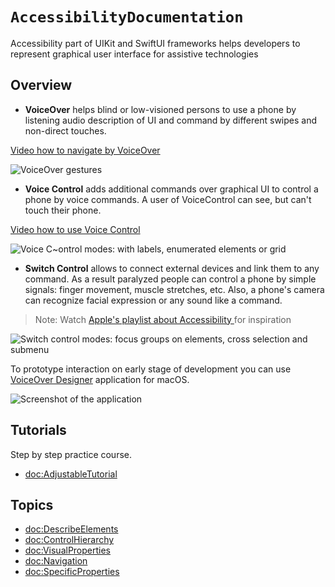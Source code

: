# ``AccessibilityDocumentation``

Accessibility part of UIKit and SwiftUI frameworks helps developers to represent graphical user interface for assistive technologies

## Overview


- **VoiceOver** helps blind or low-visioned persons to use a phone by listening audio description of UI and command by different swipes and non-direct touches. 

[Video how to navigate by VoiceOver](https://www.youtube.com/watch?v=qDm7GiKra28)

![VoiceOver gestures](VoiceOverGestures)

- **Voice Control** adds additional commands over graphical UI to control a phone by voice commands. A user of VoiceControl can see, but can't touch their phone. 

[Video how to use Voice Control](https://www.youtube.com/watch?v=eg22JaZWAgs)

![Voice C~ontrol modes: with labels, enumerated elements or grid](VoiceControlOverview)

- **Switch Control** allows to connect external devices and link them to any command. As a result paralyzed people can control a phone by simple signals: finger movement, muscle stretches, etc. Also, a phone's camera can recognize facial expression or any sound like a command.

> Note: Watch [Apple's playlist about Accessibility ](https://www.youtube.com/playlist?list=PLIl2EzNYri0cLtSlZowttih25VnSvWITu) for inspiration

![Switch control modes: focus groups on elements, cross selection and submenu](SwitchControlOverview)

To prototype interaction on early stage of development you can use [VoiceOver Designer](https://rubanov.dev/voice-over-designer/) application for macOS.

![Screenshot of the application](VoiceOverDesigner.png)

## Tutorials

Step by step practice course.

- <doc:AdjustableTutorial>

## Topics

- <doc:DescribeElements>
- <doc:ControlHierarchy>
- <doc:VisualProperties>
- <doc:Navigation>
- <doc:SpecificProperties>
